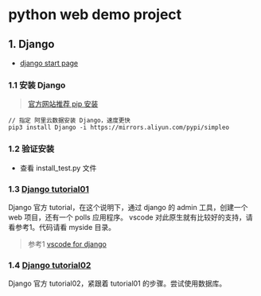 # python web demo project

## 1. Django
* [django start page](https://www.djangoproject.com/start/)

### 1.1 安装 Django

> [官方网站推荐 pip 安装](https://docs.djangoproject.com/en/3.1/topics/install/#installing-official-release)

```shell
// 指定 阿里云数据安装 Django，速度更快
pip3 install Django -i https://mirrors.aliyun.com/pypi/simpleo
```

### 1.2 验证安装

* 查看 install_test.py 文件

### 1.3 [Django tutorial01](https://docs.djangoproject.com/en/3.1/intro/tutorial01/)

Django 官方 tutorial，在这个说明下，通过 django 的 admin 工具，创建一个 web 项目，还有一个 polls 应用程序。 vscode 对此原生就有比较好的支持，请看参考1。代码请看 myside 目录。

> 参考1 [vscode for django](https://code.visualstudio.com/docs/python/tutorial-django)

### 1.4 [Django tutorial02](https://docs.djangoproject.com/en/3.1/intro/tutorial02/)

Django 官方 tutorial02，紧跟着 tutorial01 的步骤。尝试使用数据库。
